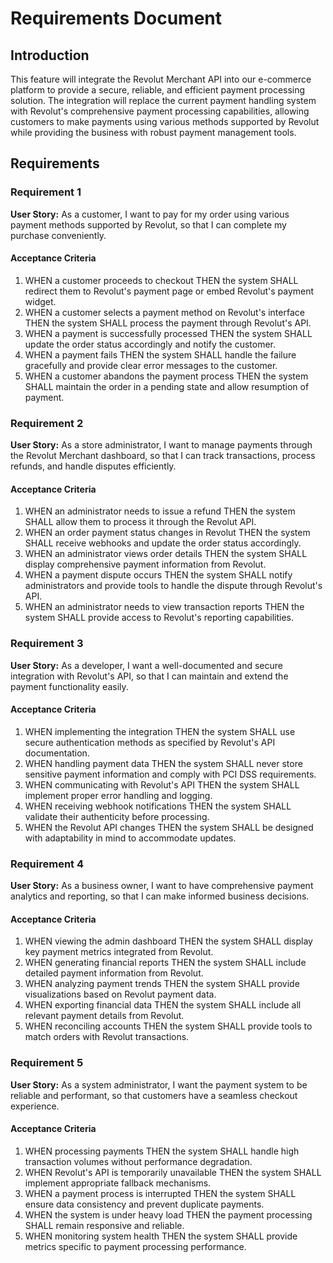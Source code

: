 # Requirements Document

## Introduction

This feature will integrate the Revolut Merchant API into our e-commerce platform to provide a secure, reliable, and efficient payment processing solution. The integration will replace the current payment handling system with Revolut's comprehensive payment processing capabilities, allowing customers to make payments using various methods supported by Revolut while providing the business with robust payment management tools.

## Requirements

### Requirement 1

**User Story:** As a customer, I want to pay for my order using various payment methods supported by Revolut, so that I can complete my purchase conveniently.

#### Acceptance Criteria

1. WHEN a customer proceeds to checkout THEN the system SHALL redirect them to Revolut's payment page or embed Revolut's payment widget.
2. WHEN a customer selects a payment method on Revolut's interface THEN the system SHALL process the payment through Revolut's API.
3. WHEN a payment is successfully processed THEN the system SHALL update the order status accordingly and notify the customer.
4. WHEN a payment fails THEN the system SHALL handle the failure gracefully and provide clear error messages to the customer.
5. WHEN a customer abandons the payment process THEN the system SHALL maintain the order in a pending state and allow resumption of payment.

### Requirement 2

**User Story:** As a store administrator, I want to manage payments through the Revolut Merchant dashboard, so that I can track transactions, process refunds, and handle disputes efficiently.

#### Acceptance Criteria

1. WHEN an administrator needs to issue a refund THEN the system SHALL allow them to process it through the Revolut API.
2. WHEN an order payment status changes in Revolut THEN the system SHALL receive webhooks and update the order status accordingly.
3. WHEN an administrator views order details THEN the system SHALL display comprehensive payment information from Revolut.
4. WHEN a payment dispute occurs THEN the system SHALL notify administrators and provide tools to handle the dispute through Revolut's API.
5. WHEN an administrator needs to view transaction reports THEN the system SHALL provide access to Revolut's reporting capabilities.

### Requirement 3

**User Story:** As a developer, I want a well-documented and secure integration with Revolut's API, so that I can maintain and extend the payment functionality easily.

#### Acceptance Criteria

1. WHEN implementing the integration THEN the system SHALL use secure authentication methods as specified by Revolut's API documentation.
2. WHEN handling payment data THEN the system SHALL never store sensitive payment information and comply with PCI DSS requirements.
3. WHEN communicating with Revolut's API THEN the system SHALL implement proper error handling and logging.
4. WHEN receiving webhook notifications THEN the system SHALL validate their authenticity before processing.
5. WHEN the Revolut API changes THEN the system SHALL be designed with adaptability in mind to accommodate updates.

### Requirement 4

**User Story:** As a business owner, I want to have comprehensive payment analytics and reporting, so that I can make informed business decisions.

#### Acceptance Criteria

1. WHEN viewing the admin dashboard THEN the system SHALL display key payment metrics integrated from Revolut.
2. WHEN generating financial reports THEN the system SHALL include detailed payment information from Revolut.
3. WHEN analyzing payment trends THEN the system SHALL provide visualizations based on Revolut payment data.
4. WHEN exporting financial data THEN the system SHALL include all relevant payment details from Revolut.
5. WHEN reconciling accounts THEN the system SHALL provide tools to match orders with Revolut transactions.

### Requirement 5

**User Story:** As a system administrator, I want the payment system to be reliable and performant, so that customers have a seamless checkout experience.

#### Acceptance Criteria

1. WHEN processing payments THEN the system SHALL handle high transaction volumes without performance degradation.
2. WHEN Revolut's API is temporarily unavailable THEN the system SHALL implement appropriate fallback mechanisms.
3. WHEN a payment process is interrupted THEN the system SHALL ensure data consistency and prevent duplicate payments.
4. WHEN the system is under heavy load THEN the payment processing SHALL remain responsive and reliable.
5. WHEN monitoring system health THEN the system SHALL provide metrics specific to payment processing performance.